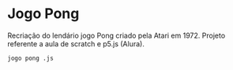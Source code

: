# Jogo Pong

Recriação do lendário jogo Pong criado pela Atari em 1972.
Projeto referente a aula de scratch e p5.js (Alura).

```
jogo pong .js
```
